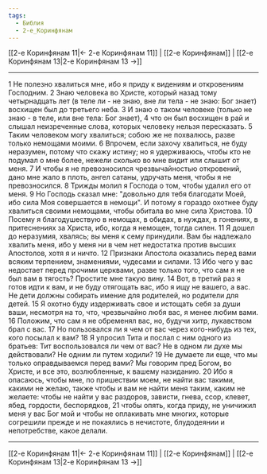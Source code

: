 ```yaml
---
tags:
  - Библия
  - 2-е_Коринфянам
---
```

[[2-е Коринфянам 11|← 2-е Коринфянам 11]] | [[2-е Коринфянам]] | [[2-е Коринфянам 13|2-е Коринфянам 13 →]]

---
1 Не полезно хвалиться мне, ибо я приду к видениям и откровениям Господним.
2 Знаю человека во Христе, который назад тому четырнадцать лет (в теле ли - не знаю, вне ли тела - не знаю: Бог знает) восхищен был до третьего неба.
3 И знаю о таком человеке (только не знаю - в теле, или вне тела: Бог знает),
4 что он был восхищен в рай и слышал неизреченные слова, которых человеку нельзя пересказать.
5 Таким человеком могу хвалиться; собою же не похвалюсь, разве только немощами моими.
6 Впрочем, если захочу хвалиться, не буду неразумен, потому что скажу истину; но я удерживаюсь, чтобы кто не подумал о мне более, нежели сколько во мне видит или слышит от меня.
7 И чтобы я не превозносился чрезвычайностью откровений, дано мне жало в плоть, ангел сатаны, удручать меня, чтобы я не превозносился.
8 Трижды молил я Господа о том, чтобы удалил его от меня.
9 Но Господь сказал мне: "довольно для тебя благодати Моей, ибо сила Моя совершается в немощи". И потому я гораздо охотнее буду хвалиться своими немощами, чтобы обитала во мне сила Христова.
10 Посему я благодушествую в немощах, в обидах, в нуждах, в гонениях, в притеснениях за Христа, ибо, когда я немощен, тогда силен.
11 Я дошел до неразумия, хвалясь; вы меня к сему принудили. Вам бы надлежало хвалить меня, ибо у меня ни в чем нет недостатка против высших Апостолов, хотя я и ничто.
12 Признаки Апостола оказались перед вами всяким терпением, знамениями, чудесами и силами.
13 Ибо чего у вас недостает перед прочими церквами, разве только того, что сам я не был вам в тягость? Простите мне такую вину.
14 Вот, в третий раз я готов идти к вам, и не буду отягощать вас, ибо я ищу не вашего, а вас. Не дети должны собирать имение для родителей, но родители для детей.
15 Я охотно буду издерживать свое и истощать себя за души ваши, несмотря на то, что, чрезвычайно любя вас, я менее любим вами.
16 Положим, что сам я не обременял вас, но, будучи хитр, лукавством брал с вас.
17 Но пользовался ли я чем от вас через кого-нибудь из тех, кого посылал к вам?
18 Я упросил Тита и послал с ним одного из братьев: Тит воспользовался ли чем от вас? Не в одном ли духе мы действовали? Не одним ли путем ходили?
19 Не думаете ли еще, что мы только оправдываемся перед вами? Мы говорим пред Богом, во Христе, и все это, возлюбленные, к вашему назиданию.
20 Ибо я опасаюсь, чтобы мне, по пришествии моем, не найти вас такими, какими не желаю, также чтобы и вам не найти меня таким, каким не желаете: чтобы не найти у вас раздоров, зависти, гнева, ссор, клевет, ябед, гордости, беспорядков,
21 чтобы опять, когда приду, не уничижил меня у вас Бог мой и чтобы не оплакивать мне многих, которые согрешили прежде и не покаялись в нечистоте, блудодеянии и непотребстве, какое делали.

---
[[2-е Коринфянам 11|← 2-е Коринфянам 11]] | [[2-е Коринфянам]] | [[2-е Коринфянам 13|2-е Коринфянам 13 →]]